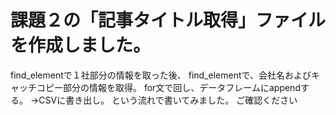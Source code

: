# 課題２の「記事タイトル取得」ファイルを作成しました。
find_elementで１社部分の情報を取った後、
find_elementで、会社名およびキャッチコピー部分の情報を取得。
for文で回し、データフレームにappendする。
→CSVに書き出し。
という流れで書いてみました。
ご確認ください
